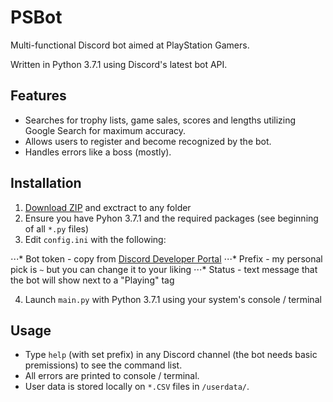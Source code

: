 # PSBot
 Multi-functional Discord bot aimed at PlayStation Gamers.
 
 Written in Python 3.7.1 using Discord's latest bot API.

## Features
* Searches for trophy lists, game sales, scores and lengths utilizing Google Search for maximum accuracy.
* Allows users to register and become recognized by the bot.
* Handles errors like a boss (mostly).

## Installation
1. [Download ZIP](https://github.com/liav22/PSBot/archive/master.zip) and exctract to any folder
2. Ensure you have Pyhon 3.7.1 and the required packages (see beginning of all `*.py` files)
3. Edit `config.ini` with the following:

⋅⋅⋅* Bot token - copy from [Discord Developer Portal](https://discordapp.com/developers/applications/)
⋅⋅⋅* Prefix - my personal pick is `~` but you can change it to your liking
⋅⋅⋅* Status - text message that the bot will show next to a "Playing" tag

4. Launch `main.py` with Python 3.7.1 using your system's console / terminal

## Usage
* Type `help` (with set prefix) in any Discord channel (the bot needs basic premissions) to see the command list.
* All errors are printed to console / terminal.
* User data is stored locally on `*.CSV` files in `/userdata/`.
